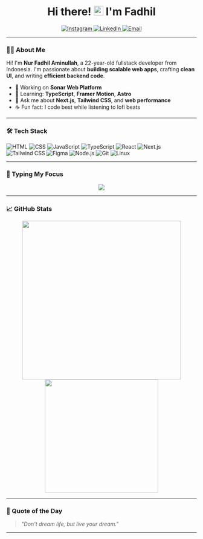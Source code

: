 <h1 align="center">Hi there! <img src="https://media.giphy.com/media/hvRJCLFzcasrR4ia7z/giphy.gif" width="25px"> I'm Fadhil</h1>

<p align="center">
  <a href="https://www.instagram.com/nurfadhilaminullah/">
    <img alt="Instagram" src="https://img.shields.io/badge/@nurfadhilaminullah-E4405F?style=for-the-badge&logo=instagram&logoColor=white" />
  </a>
  <a href="https://www.linkedin.com/in/nur-fadhil-2202ba190/">
    <img alt="LinkedIn" src="https://img.shields.io/badge/LinkedIn-0077B5?style=for-the-badge&logo=linkedin&logoColor=white" />
  </a>
  <a href="mailto:nurfadhil138@gmail.com">
    <img alt="Email" src="https://img.shields.io/badge/Gmail-D14836?style=for-the-badge&logo=gmail&logoColor=white" />
  </a>
</p>

---

### 👨‍💻 About Me

Hi! I'm **Nur Fadhil Aminullah**, a 22-year-old fullstack developer from Indonesia.
I'm passionate about **building scalable web apps**, crafting **clean UI**, and writing **efficient backend code**.

- 🔭 Working on **Sonar Web Platform**
- 🌱 Learning: **TypeScript**, **Framer Motion**, **Astro**
- 💬 Ask me about **Next.js**, **Tailwind CSS**, and **web performance**
- ☕ Fun fact: I code best while listening to lofi beats

---

### 🛠️ Tech Stack

![HTML](https://img.shields.io/badge/-HTML5-E34F26?style=flat&logo=html5&logoColor=white)
![CSS](https://img.shields.io/badge/-CSS3-1572B6?style=flat&logo=css3)
![JavaScript](https://img.shields.io/badge/-JavaScript-F7DF1E?style=flat&logo=javascript&logoColor=black)
![TypeScript](https://img.shields.io/badge/-TypeScript-3178C6?style=flat&logo=typescript&logoColor=white)
![React](https://img.shields.io/badge/-React-61DAFB?style=flat&logo=react&logoColor=black)
![Next.js](https://img.shields.io/badge/-Next.js-000000?style=flat&logo=nextdotjs)
![Tailwind CSS](https://img.shields.io/badge/-TailwindCSS-38B2AC?style=flat&logo=tailwind-css)
![Figma](https://img.shields.io/badge/-Figma-F24E1E?style=flat&logo=figma&logoColor=white)
![Node.js](https://img.shields.io/badge/-Node.js-339933?style=flat&logo=node.js&logoColor=white)
![Git](https://img.shields.io/badge/-Git-F05032?style=flat&logo=git&logoColor=white)
![Linux](https://img.shields.io/badge/-Linux-FCC624?style=flat&logo=linux&logoColor=black)

---

### 🧠 Typing My Focus

<p align="center">
  <img src="https://readme-typing-svg.herokuapp.com?font=Fira+Code&duration=2500&pause=1000&center=true&vCenter=true&width=440&lines=I+build+cool+web+interfaces;I+love+React+%2F+Next.js;Clean+UI+%2B+Reusable+Components" />
</p>

---

### 📈 GitHub Stats

<p align="center">
  <img src="https://github-readme-stats.vercel.app/api?username=Nurfadhil12&show_icons=true&theme=radical" width="420" />
  <img src="https://github-readme-stats.vercel.app/api/top-langs/?username=Nurfadhil12&layout=compact&theme=radical" width="300" />
</p>

---

### 📜 Quote of the Day

> _"Don't dream life, but live your dream."_

---

